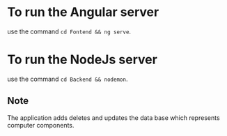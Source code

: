 
# To run the Angular server
use the command  `cd Fontend && ng serve`.
# To run the NodeJs server
use the command `cd Backend && nodemon`.
## Note
The application adds deletes and updates the data base which represents computer components.
